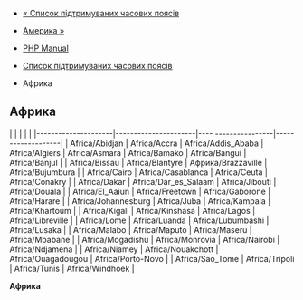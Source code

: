 - [« Список підтримуваних часових поясів](timezones.md)
- [Америка »](timezones.america.md)

- [PHP Manual](index.md)
- [Список підтримуваних часових поясів](timezones.md)
- Африка

## Африка

| | | | |
|---------------------|----------------------|---- ----------------|-------------------|
| Africa/Abidjan | Africa/Accra | Africa/Addis_Ababa | Africa/Algiers
| Africa/Asmara | Africa/Bamako | Africa/Bangui | Africa/Banjul |
| Africa/Bissau | Africa/Blantyre | Африка/Brazzaville | Africa/Bujumbura |
| Africa/Cairo | Africa/Casablanca | Africa/Ceuta | Africa/Conakry |
| Africa/Dakar | Africa/Dar_es_Salaam | Africa/Jibouti | Africa/Douala |
| Africa/El_Aaiun | Africa/Freetown | Africa/Gaborone | Africa/Harare |
| Africa/Johannesburg | Africa/Juba | Africa/Kampala | Africa/Khartoum |
| Africa/Kigali | Africa/Kinshasa | Africa/Lagos | Africa/Libreville |
| Africa/Lome | Africa/Luanda | Africa/Lubumbashi | Africa/Lusaka |
| Africa/Malabo | Africa/Maputo | Africa/Maseru | Africa/Mbabane |
| Africa/Mogadishu | Africa/Monrovia | Africa/Nairobi | Africa/Ndjamena |
| Africa/Niamey | Africa/Nouakchott | Africa/Ouagadougou | Africa/Porto-Novo |
| Africa/Sao_Tome | Africa/Tripoli | Africa/Tunis | Africa/Windhoek |

**Африка**
